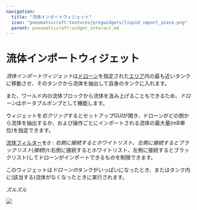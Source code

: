 ```yaml
---
navigation:
  title: "流体インポートウィジェット"
  icon: "pneumaticcraft:textures/progwidgets/liquid_import_piece.png"
  parent: pneumaticcraft:widget_interact.md
---
```


# 流体インポートウィジェット

*流体インポートウィジェット*は[ドローン](../drone.md)を指定された[エリア](./area.md)内の最も近いタンクに移動させ、そのタンクから流体を抽出して自身のタンクに入れます。

また、ワールド内の流体ブロックから流体を汲み上げることもできるため、*ドローン*はポータブルポンプとして機能します。

ウィジェットを*右クリック*するとセットアップGUIが開き、ドローンがどの側から流体を抽出するか、および操作ごとにインポートされる流体の最大量(mB単位)を指定できます。

[流体フィルター](./liquid_filter.md)を<Color hex="#880">$(t:右側に接続するとホワイトリスト、左側に接続するとブラックリスト)接続$(/t:右側に接続するとホワイトリスト、左側に接続するとブラックリスト)</Color>してドローンがインポートできるものを制限できます。

このウィジェットは*ドローンの*タンクがいっぱいになったとき、またはタンク内に(該当する)流体がなくなったときに実行されます。

*ズルズル*

![](liquid_import_piece.png)

